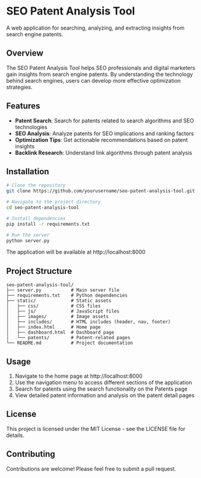 # SEO Patent Analysis Tool

A web application for searching, analyzing, and extracting insights from search engine patents.

## Overview

The SEO Patent Analysis Tool helps SEO professionals and digital marketers gain insights from search engine patents. By understanding the technology behind search engines, users can develop more effective optimization strategies.

## Features

- **Patent Search**: Search for patents related to search algorithms and SEO technologies
- **SEO Analysis**: Analyze patents for SEO implications and ranking factors
- **Optimization Tips**: Get actionable recommendations based on patent insights
- **Backlink Research**: Understand link algorithms through patent analysis

## Installation

```bash
# Clone the repository
git clone https://github.com/yourusername/seo-patent-analysis-tool.git

# Navigate to the project directory
cd seo-patent-analysis-tool

# Install dependencies
pip install -r requirements.txt

# Run the server
python server.py
```

The application will be available at http://localhost:8000

## Project Structure

```
seo-patent-analysis-tool/
├── server.py           # Main server file
├── requirements.txt    # Python dependencies
├── static/             # Static assets
│   ├── css/            # CSS files
│   ├── js/             # JavaScript files
│   ├── images/         # Image assets
│   ├── includes/       # HTML includes (header, nav, footer)
│   ├── index.html      # Home page
│   ├── dashboard.html  # Dashboard page
│   └── patents/        # Patent-related pages
└── README.md           # Project documentation
```

## Usage

1. Navigate to the home page at http://localhost:8000
2. Use the navigation menu to access different sections of the application
3. Search for patents using the search functionality on the Patents page
4. View detailed patent information and analysis on the patent detail pages

## License

This project is licensed under the MIT License - see the LICENSE file for details.

## Contributing

Contributions are welcome! Please feel free to submit a pull request.
